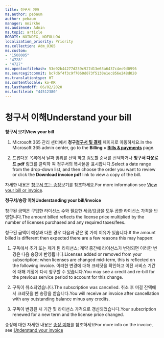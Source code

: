 ```yaml
---
title: 청구서 이해
ms.author: pebaum
author: pebaum
manager: mnirkhe
ms.audience: Admin
ms.topic: article
ROBOTS: NOINDEX, NOFOLLOW
localization_priority: Priority
ms.collection: Adm_O365
ms.custom:
- "1500005"
- "4728"
- "4727"
ms.openlocfilehash: 53e92b44277d239c927d13e63a6437c4ec9d0996
ms.sourcegitcommit: bc7d6f4f3c9f7060d073f5130e1ec856e248d020
ms.translationtype: HT
ms.contentlocale: ko-KR
ms.lasthandoff: 06/02/2020
ms.locfileid: "44512380"
---
```

# <a name="understand-your-bill"></a><span data-ttu-id="0621b-102">청구서 이해</span><span class="sxs-lookup"><span data-stu-id="0621b-102">Understand your bill</span></span>

<span data-ttu-id="0621b-103">**청구서 보기**</span><span class="sxs-lookup"><span data-stu-id="0621b-103">**View your bill**</span></span>

1. <span data-ttu-id="0621b-104">Microsoft 365 관리 센터에서 **청구[청구서 및 결제](https://go.microsoft.com/fwlink/p/?linkid=848039)** 페이지로 이동하세요.</span><span class="sxs-lookup"><span data-stu-id="0621b-104">In the Microsoft 365 admin center, go to the **Billing > [Bills & payments](https://go.microsoft.com/fwlink/p/?linkid=848039)** page.</span></span>

2. <span data-ttu-id="0621b-105">드롭다운 목록에서 날짜 범위를 선택 하고 검토할 순서를 선택하거나 **청구서 다운로드 pdf** 링크를 클릭하 여 청구서의 복사본을 표시합니다.</span><span class="sxs-lookup"><span data-stu-id="0621b-105">Select a date range from the drop-down list, and then choose the order you want to review or click the **Download invoice pdf** link to view a copy of the bill.</span></span>

<span data-ttu-id="0621b-106">자세한 내용은 [청구서 또는 송장](https://docs.microsoft.com/microsoft-365/commerce/billing-and-payments/view-your-bill-or-invoice)보기를 참조하세요.</span><span class="sxs-lookup"><span data-stu-id="0621b-106">For more information see [View your bill or invoice](https://docs.microsoft.com/microsoft-365/commerce/billing-and-payments/view-your-bill-or-invoice).</span></span>

<span data-ttu-id="0621b-107">**청구서/송장 이해**</span><span class="sxs-lookup"><span data-stu-id="0621b-107">**Understanding your bill/invoice**</span></span>

<span data-ttu-id="0621b-108">청구된 금액은 구입한 라이선스 수와 필요한 세금/요금을 모두 곱한 라이선스 가격을 반영합니다.</span><span class="sxs-lookup"><span data-stu-id="0621b-108">The amount billed reflects the license price multiplied by the number of licenses purchased and any required taxes/fees.</span></span>

<span data-ttu-id="0621b-109">청구된 금액이 예상과 다른 경우 다음과 같은 몇 가지 이유가 있습니다.</span><span class="sxs-lookup"><span data-stu-id="0621b-109">If the amount billed is different then expected there are a few reasons this may happen:</span></span>

1. <span data-ttu-id="0621b-110">구독에서 추가 또는 제거 된 라이선스; 계약 중간에 라이선스가 변경되면 이러한 변경은 다음 송장에 반영됩니다.</span><span class="sxs-lookup"><span data-stu-id="0621b-110">Licenses added or removed from your subscription; when licenses are changed mid-term, this is reflected on the following invoice.</span></span>  <span data-ttu-id="0621b-111">이러한 변경에 대해 크레딧을 확인하고 이전 서비스 기간에 대해 계정에 다시 청구할 수 있습니다.</span><span class="sxs-lookup"><span data-stu-id="0621b-111">You may see a credit and re-bill for the previous service period to account for this change.</span></span>

2. <span data-ttu-id="0621b-112">구독이 취소되었습니다.</span><span class="sxs-lookup"><span data-stu-id="0621b-112">The subscription was cancelled.</span></span>  <span data-ttu-id="0621b-113">취소 후 미결 잔액에서 크레딧을 뺀 송장을 받습니다.</span><span class="sxs-lookup"><span data-stu-id="0621b-113">You will receive an invoice after cancellation with any outstanding balance minus any credits.</span></span>

3. <span data-ttu-id="0621b-114">구독이 변경된 새 기간 및 라이선스 가격으로 갱신되었습니다.</span><span class="sxs-lookup"><span data-stu-id="0621b-114">Your subscription renewed for a new term and the license price changed.</span></span>  

<span data-ttu-id="0621b-115">송장에 대한 자세한 내용은 [송장 이해](https://support.office.com/article/Understand-your-invoice-for-Office-365-for-business-0724b428-fb59-4962-8c37-6674166d7507)를 참조하세요</span><span class="sxs-lookup"><span data-stu-id="0621b-115">For more info on the invoice, see [Understand your invoice](https://support.office.com/article/Understand-your-invoice-for-Office-365-for-business-0724b428-fb59-4962-8c37-6674166d7507)</span></span>
